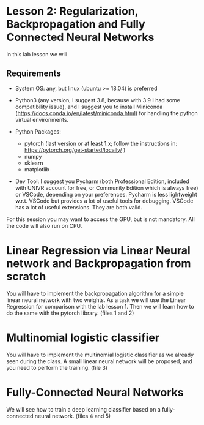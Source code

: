 # Lesson 2: Regularization, Backpropagation and Fully Connected Neural Networks

In this lab lesson we will 

## Requirements
- System OS: any, but linux (ubuntu >= 18.04) is preferred
- Python3 (any version, I suggest 3.8, because with 3.9 I had some compatibility issue), and I suggest you to install Miniconda (https://docs.conda.io/en/latest/miniconda.html) for handling the python virtual environments.
- Python Packages:
    - pytorch (last version or at least 1.x; follow the instructions in: https://pytorch.org/get-started/locally/ )
    - numpy
    - sklearn
    - matplotlib

- Dev Tool: I suggest you Pycharm (both Professional Edition, included with UNIVR account for free, or Community Edition which is always free) or VSCode, depending on your preferences. Pycharm is less lightweight w.r.t. VSCode but provides a lot of useful tools for debugging. VSCode has a lot of useful extensions. They are both valid.

For this session you may want to access the GPU, but is not mandatory. All the code will also run on CPU.

# Linear Regression via Linear Neural network and Backpropagation from scratch
You will have to implement the backpropagation algorithm for a simple linear neural network with two weights. As a task we will use the Linear Regression for comparison with the lab lesson 1.
Then we will learn how to do the same with the pytorch library. (files 1 and 2)

# Multinomial logistic classifier
You will have to implement the multinomial logistic classifier as we already seen during the class. A small linear neural network will be proposed, and you need to perform the training. (file 3)

# Fully-Connected Neural Networks
We will see how to train a deep learning classifier based on a fully-connected neural network. (files 4 and 5)
